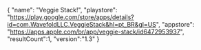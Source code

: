 {
"name": "Veggie Stack!",
"playstore": "https://play.google.com/store/apps/details?id=com.WavefoldLLC.VeggieStack&hl=pt_BR&gl=US",
"appstore": "https://apps.apple.com/br/app/veggie-stack/id6472953937",
"resultCount":1,
"version":"1.3"
}
